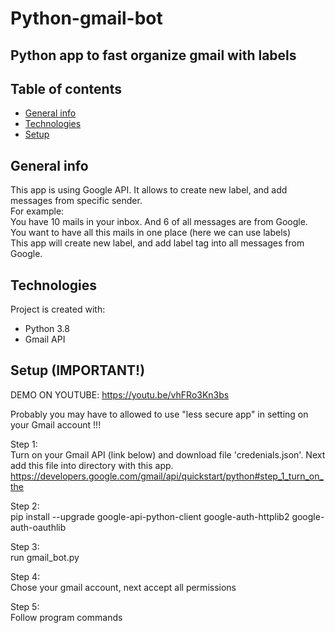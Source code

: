 # Python-gmail-bot
## Python app to fast organize gmail with labels

## Table of contents
* [General info](#general-info)
* [Technologies](#technologies)
* [Setup](#setup)

## General info
This app is using Google API. It allows to create new label, and add messages from specific sender.\
For example:\
You have 10 mails in your inbox. And 6 of all messages are from Google.\
You want to have all this mails in one place (here we can use labels)\
This app will create new label, and add label tag into all messages from Google.

## Technologies
Project is created with:
* Python 3.8
* Gmail API

## Setup (IMPORTANT!)
DEMO ON YOUTUBE: https://youtu.be/vhFRo3Kn3bs

Probably you may have to allowed to use "less secure app" in setting on your Gmail account !!!

Step 1:\
Turn on your Gmail API (link below) and download file 'credenials.json'. Next add this file into directory with this app.
https://developers.google.com/gmail/api/quickstart/python#step_1_turn_on_the

Step 2:\
pip install --upgrade google-api-python-client google-auth-httplib2 google-auth-oauthlib

Step 3:\
run gmail_bot.py

Step 4:\
Chose your gmail account, next accept all permissions

Step 5:\
Follow program commands
